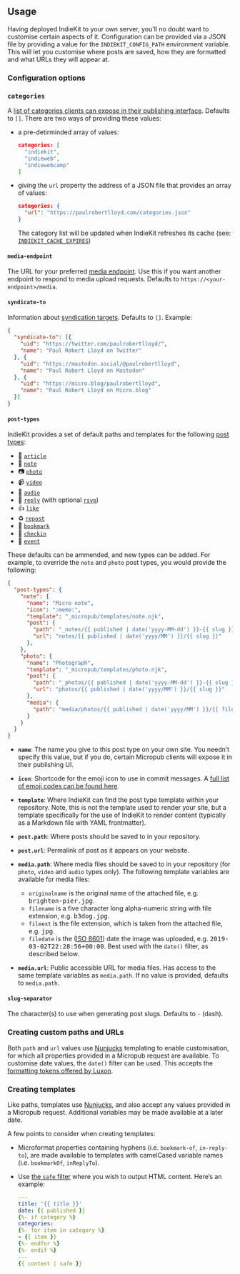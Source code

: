 ## Usage

Having deployed IndieKit to your own server, you’ll no doubt want to customise certain aspects of it. Configuration can be provided via a JSON file by providing a value for the `INDIEKIT_CONFIG_PATH` environment variable. This will let you customise where posts are saved, how they are formatted and what URLs they will appear at.

### Configuration options

### `categories`

A [list of categories clients can expose in their publishing interface](https://github.com/indieweb/micropub-extensions/issues/5). Defaults to `[]`. There are two ways of providing these values:

* a pre-detirminded array of values:

  ```json
  categories: [
    "indiekit",
    "indieweb",
    "indiewebcamp"
  ]
  ```

* giving the `url` property the address of a JSON file that provides an array of values:

  ```json
  categories: {
    "url": "https://paulrobertlloyd.com/categories.json"
  }
  ```

  The category list will be updated when IndieKit refreshes its cache (see: [`INDIEKIT_CACHE_EXPIRES`](https://paulrobertlloyd.github.io/indiekit/deploy#environment-variables))

#### `media-endpoint`

The URL for your preferred [media endpoint](https://www.w3.org/TR/micropub/#media-endpoint). Use this if you want another endpoint to respond to media upload requests. Defaults to `https://<your-endpoint>/media`.

#### `syndicate-to`

Information about [syndication targets](https://www.w3.org/TR/micropub/#h-syndication-targets). Defaults to `[]`. Example:

```json
{
  "syndicate-to": [{
    "uid": "https://twitter.com/paulrobertlloyd/",
    "name": "Paul Robert Lloyd on Twitter"
  }, {
    "uid": "https://mastodon.social/@paulrobertlloyd",
    "name": "Paul Robert Lloyd on Mastodon"
  }, {
    "uid": "https://micro.blog/paulrobertlloyd",
    "name": "Paul Robert Lloyd on Micro.blog"
  }]
}
```

#### `post-types`

IndieKit provides a set of default paths and templates for the following [post types](https://indieweb.org/posts#Types_of_Posts):

* 📄 [`article`](https://indieweb.org/article)
* 📔 [`note`](https://indieweb.org/note)
* 📷 [`photo`](https://indieweb.org/photo)
* 📹 [`video`](https://indieweb.org/video)
* 🎤 [`audio`](https://indieweb.org/audio)
* 💬 [`reply`](https://indieweb.org/reply) (with optional [`rsvp`](https://indieweb.org/rsvp))
* 👍 [`like`](https://indieweb.org/like)
* ♻️ [`repost`](https://indieweb.org/repost)
* 🔖 [`bookmark`](https://indieweb.org/bookmark)
* 🚩 [`checkin`](https://indieweb.org/checkin)
* 📅 [`event`](https://indieweb.org/event)

These defaults can be ammended, and new types can be added. For example, to override the `note` and `photo` post types, you would provide the following:

```json
{
  "post-types": {
    "note": {
      "name": "Micro note",
      "icon": ":memo:",
      "template": "_micropub/templates/note.njk",
      "post": {
        "path": "_notes/{​{ published | date('yyyy-MM-dd') }}-{​{ slug }}.md",
        "url": "notes/{​{ published | date('yyyy/MM') }}/{​{ slug }}"
      },
    },
    "photo": {
      "name": "Photograph",
      "template": "_micropub/templates/photo.njk",
      "post": {
        "path": "_photos/{​{ published | date('yyyy-MM-dd') }}-{​{ slug }}.md",
        "url": "photos/{​{ published | date('yyyy/MM') }}/{​{ slug }}"
      },
      "media": {
        "path": "media/photos/{​{ published | date('yyyy/MM') }}/{​{ filename }}",
      }
    }
  }
}

```

* **`name`**: The name you give to this post type on your own site. You needn’t specify this value, but if you do, certain Micropub clients will expose it in their publishing UI.

* **`icon`**: Shortcode for the emoji icon to use in commit messages. A [full list of emoji codes can be found here](https://www.webfx.com/tools/emoji-cheat-sheet/).

* **`template`**: Where IndieKit can find the post type template within your repository. Note, this is not the template used to render your site, but a template specifically for the use of IndieKit to render content (typically as a Markdown file with YAML frontmatter).

* **`post.path`**: Where posts should be saved to in your repository.

* **`post.url`**: Permalink of post as it appears on your website.

* **`media.path`**: Where media files should be saved to in your repository (for `photo`, `video` and `audio` types only). The following template variables are available for media files:

  * `originalname` is the original name of the attached file, e.g. <samp>brighton-pier.jpg</samp>.
  * `filename` is a five character long alpha-numeric string with file extension, e.g. <samp>b3dog.jpg</samp>.
  * `fileext` is the file extension, which is taken from the attached file, e.g. <samp>jpg</samp>.
  * `filedate` is the ([ISO 8601](https://en.wikipedia.org/wiki/ISO_8601)) date the image was uploaded, e.g. <samp>2019-03-02T22:28:56+00:00</samp>. Best used with the `date()` filter, as described below.

* **`media.url`**: Public accessible URL for media files. Has access to the same template variables as `media.path`. If no value is provided, defaults to `media.path`.

#### `slug-separator`

The character(s) to use when generating post slugs. Defaults to `-` (dash).

### Creating custom paths and URLs

Both `path` and `url` values use [Nunjucks](https://mozilla.github.io/nunjucks/) templating to enable customisation, for which all properties provided in a Micropub request are available. To customise date values, the `date()` filter can be used. This accepts the [formatting tokens offered by Luxon](https://moment.github.io/luxon/docs/manual/formatting.html#table-of-tokens).

### Creating templates

Like paths, templates use [Nunjucks](https://mozilla.github.io/nunjucks/), and also accept any values provided in a Micropub request. Additional variables may be made available at a later date.

A few points to consider when creating templates:

* Microformat properties containing hyphens (i.e. `bookmark-of`, `in-reply-to`), are made available to templates with camelCased variable names (i.e. `bookmarkOf`, `inReplyTo`).

* Use [the `safe` filter](https://mozilla.github.io/nunjucks/templating.html#safe) where you wish to output HTML content. Here’s an example:

  ```yaml
  ---
  title: '{​{ title }}'
  date: {​{ published }}
  {%- if category %}
  categories:
  {%- for item in category %}
  - {​{ item }}
  {%- endfor %}
  {%- endif %}
  ---
  {​{ content | safe }}
  ```
